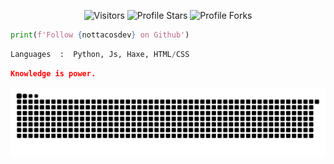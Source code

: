 <p align="center"><img src="https://gpvc.arturio.dev/NotTacos69" alt="Visitors"></a>
<img src="https://img.shields.io/badge/dynamic/json?&label=Total%20Stars&color=bb2527&style=flat&style=for-the-badge&query=%24.stars&url=https://api.github-star-counter.workers.dev/user/NotTacos69" alt="Profile Stars"></a>
<img src="https://img.shields.io/badge/dynamic/json?&label=Total%20Forks&color=bb2527&style=flat&style=for-the-badge&query=%24.forks&url=https://api.github-star-counter.workers.dev/user/NotTacos69" alt="Profile Forks"></a>

```python
print(f'Follow {nottacosdev} on Github')
```

```python
Languages  :  Python, Js, Haxe, HTML/CSS
```

```json
Knowledge is power.
```

<img src="https://github.com/NotTacos69/NotTacos69/blob/output/github-contribution-grid-snake.svg" alt="snake"></a>
